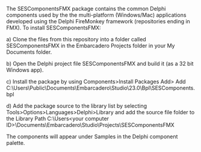 The SESComponentsFMX package contains the common Delphi components used by the the multi-platform (Windows/Mac) applications developed using the Delphi FireMonkey framework (repositories ending in FMX).
To install SESComponentsFMX:

a) Clone the files from this repository into a folder called SESComponentsFMX in the Embarcadero Projects folder in your My Documents folder.

b) Open the Delphi project file SESComponentsFMX and build it (as a 32 bit Windows app).

c) Install the package by using Components>Install Packages Add> Add C:\Users\Public\Documents\Embarcadero\Studio\23.0\Bpl\SESComponents.bpl

d) Add the package source to the library list by selecting Tools>Options>Languages>Delphi>Library and add the source file folder to the Library Path C:\Users\<your computer ID>\Documents\Embarcadero\Studio\Projects\SESComponentsFMX

The components will appear under Samples in the Delphi component palette.
